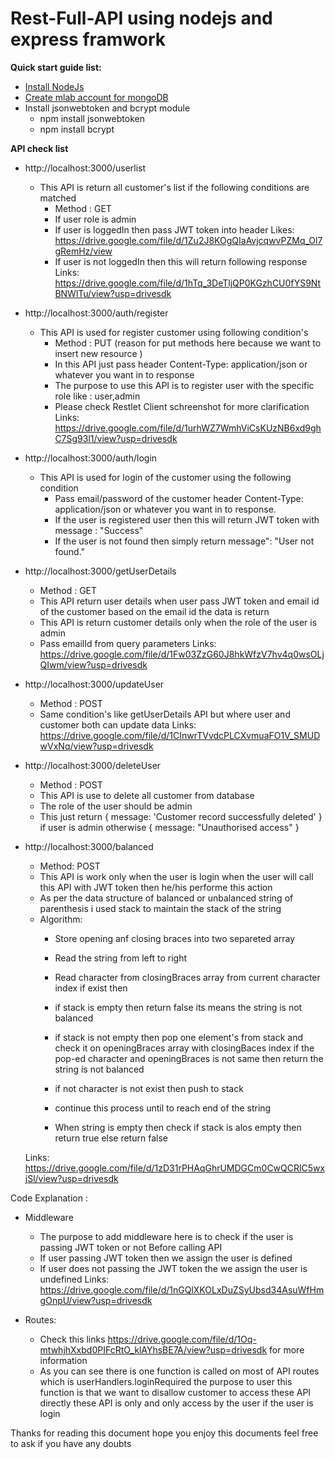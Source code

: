 # Rest-Full-API using nodejs and express framwork  
  [nodejs]: https://docs.npmjs.com/getting-started/installing-node
  [mlab]: http://docs.mlab.com/ops/
  
  
**Quick start guide list:**

  * [Install NodeJs][nodejs]
  * [Create mlab account for mongoDB][mlab]
  * Install jsonwebtoken and bcrypt module 
     * npm install jsonwebtoken
     * npm install bcrypt
     
 
**API check list**
  
  * http://localhost:3000/userlist 
     
     * This API is return all customer's list if the following conditions are matched 
       * Method : GET 
       * If user role is admin
       * If user is loggedIn then pass JWT token into header 
          Likes: https://drive.google.com/file/d/1Zu2J8KOgQIaAvjcqwvPZMq_Ol7gRemHz/view
       * If user is not loggedIn then this will return following response
          Links: https://drive.google.com/file/d/1hTq_3DeTljQP0KGzhCU0fYS9NtBNWlTu/view?usp=drivesdk
        
   * http://localhost:3000/auth/register
      * This API is used for register customer using following condition's
        * Method : PUT (reason for put methods here because we want to insert new resource )
        * In this API just pass header Content-Type: application/json or whatever you want in to response 
        * The purpose to use this API is to register user with the specific role like : user,admin
        * Please check Restlet Client schreenshot  for more clarification 
          Links: https://drive.google.com/file/d/1urhWZ7WmhViCsKUzNB6xd9ghC7Sg93l1/view?usp=drivesdk
          
   * http://localhost:3000/auth/login 
      * This API is used for login of the customer using the following condition 
        * Pass email/password of the customer header Content-Type: application/json or whatever you want in to response.
        * If the user is registered user then this will return JWT token with message : "Success"
        * If the user is not found then simply return message": "User not found."
        
  * http://localhost:3000/getUserDetails 
       * Method : GET 
       * This API return user details when user pass JWT token and email id of the customer based on the email id the data is return 
       * This API is return customer details only when the role of the user is admin
       * Pass emailId from query parameters 
         Links: https://drive.google.com/file/d/1Fw03ZzG60J8hkWfzV7hv4q0wsOLjQIwm/view?usp=drivesdk
    
  * http://localhost:3000/updateUser
       * Method : POST
       * Same condition's like getUserDetails API but where user and customer both can update data 
        Links: https://drive.google.com/file/d/1CInwrTVvdcPLCXvmuaFO1V_SMUDwVxNq/view?usp=drivesdk
        
  * http://localhost:3000/deleteUser 
       * Method : POST
       * This API is use to delete all customer from database 
       * The role of the user should be admin 
       * This just return { message: 'Customer record successfully deleted' } if user is admin otherwise 
         { message: "Unauthorised access" }
         
   * http://localhost:3000/balanced 
       * Method: POST 
       * This API is work only when the user is login when the user will call this API
        with JWT token then he/his performe this action 
       * As per the data structure of balanced or unbalanced string of parenthesis i used stack 
         to maintain the stack of the string 
       * Algorithm: 
            * Store opening anf closing braces into two separeted array
            * Read the string from left to right 
            * Read character from closingBraces array from current character index if exist then 
            * if stack is empty then return false its means the string is not balanced 
            * if stack is not empty then pop one element's from stack and check it on openingBraces 
              array with closingBaces index if the pop-ed character and openingBraces is not same 
              then return the string is not balanced 
            * if not character is not exist then push to stack 
            * continue this process until to reach end of the string    
           
            * When string is empty then check if stack is alos empty then return true 
              else return false 
            
        Links: https://drive.google.com/file/d/1zD31rPHAqGhrUMDGCm0CwQCRlC5wxjSl/view?usp=drivesdk
 
 Code Explanation : 
 
 * Middleware 
    * The purpose to add middleware here is to check if the user is passing JWT token or not 
      Before calling API 
    * If user passing JWT token then we assign the user is defined 
    * If user does not passing the JWT token the we assign the user is undefined 
      Links: https://drive.google.com/file/d/1nGQlXKOLxDuZSyUbsd34AsuWfHmgOnpU/view?usp=drivesdk
 
 * Routes: 
    * Check this links https://drive.google.com/file/d/1Oq-mtwhjhXxbd0PIFcRtO_klAYhsBE7A/view?usp=drivesdk
      for more information 
    * As you can see there is one function is called on most of API routes which is userHandlers.loginRequired 
      the purpose to user this function is that we want to disallow customer to access these API 
      directly these API is only and only access by the user if the user is login 
 
  Thanks for reading this document hope you enjoy this documents 
  feel free to ask if you have any doubts   
  
